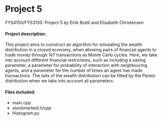 # Project 5
FYS4150/FYS3150: Project 5 by Eirik Bratli and Elisabeth Christensen

#### Project description:
This project aims to construct an algorithm for simulating the wealth distribution in a closed economy, when allowing pairs of financial agents to trade money through 1e7 transactions as Monte Carlo cycles. Here, we take into account different financial restrictions, such as including a saving parameter, a parameter for probability of interaction with neighbouring agents, and a parameter for the number of times an agent has made transactions. The tails of the wealth distribution can be fitted by the Pareto distribution when we take into account all parameters.

#### Files included:

  - main.cpp
  - stockmarked.h/cpp
  - Histogram.py
